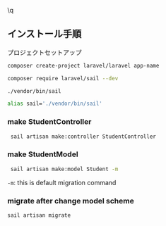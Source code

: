 \q

## インストール手順

プロジェクトセットアップ

```bash
composer create-project laravel/laravel app-name
```

```bash
composer require laravel/sail --dev
```

```bash
./vendor/bin/sail
```

```bash
alias sail='./vendor/bin/sail'
```

### make StudentController

```bash
 sail artisan make:controller StudentController
```

### make StudentModel

```bash
 sail artisan make:model Student -m
```

`-m`: this is default migration command

### migrate after change model scheme

```bash
sail artisan migrate
```
